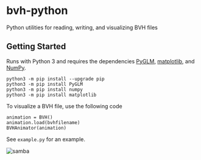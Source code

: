 # bvh-python
Python utilities for reading, writing, and visualizing BVH files 

## Getting Started

Runs with Python 3 and requires the dependencies [PyGLM](https://pypi.org/project/PyGLM/), [matplotlib](https://matplotlib.org/), and [NumPy](https://numpy.org/).

```
python3 -m pip install --upgrade pip
python3 -m pip install PyGLM
python3 -m pip install numpy
python3 -m pip install matplotlib
```

To visualize a BVH file, use the following code

```
animation = BVH()
animation.load(bvhfilename)
BVHAnimator(animation)
```

See `example.py` for an example. 

![samba](https://github.com/alinen/bvh-python/assets/259657/62856bdc-c08b-420f-ab06-a8af99ffd61e)

